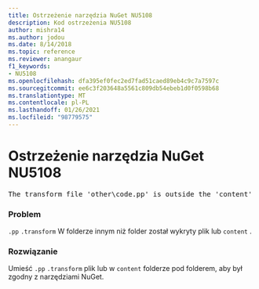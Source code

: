 ```yaml
---
title: Ostrzeżenie narzędzia NuGet NU5108
description: Kod ostrzeżenia NU5108
author: mishra14
ms.author: jodou
ms.date: 8/14/2018
ms.topic: reference
ms.reviewer: anangaur
f1_keywords:
- NU5108
ms.openlocfilehash: dfa395ef0fec2ed7fad51caed89eb4c9c7a7597c
ms.sourcegitcommit: ee6c3f203648a5561c809db54ebeb1d0f0598b68
ms.translationtype: MT
ms.contentlocale: pl-PL
ms.lasthandoff: 01/26/2021
ms.locfileid: "98779575"
---
```

# <a name="nuget-warning-nu5108"></a>Ostrzeżenie narzędzia NuGet NU5108
<pre>The transform file 'other\code.pp' is outside the 'content' folder and hence will not be transformed during installation of this package. Move it into the 'content' folder.</pre>

### <a name="issue"></a>Problem

`.pp` `.transform` W folderze innym niż folder został wykryty plik lub `content` .


### <a name="solution"></a>Rozwiązanie

Umieść `.pp` `.transform`  plik lub w `content` folderze pod folderem, aby był zgodny z narzędziami NuGet.

